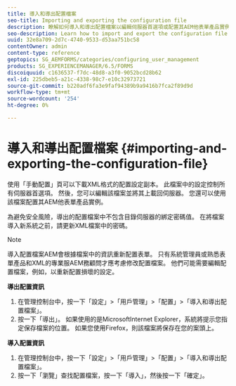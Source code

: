 ```yaml
---
title: 導入和導出配置檔案
seo-title: Importing and exporting the configuration file
description: 瞭解如何導入和導出配置檔案以編輯伺服器首選項或配置其AEM他表單產品實例。
seo-description: Learn how to import and export the configuration file in order to edit server preferences or configure another AEM forms product instance.
uuid: 32e8a709-2d7c-4740-9533-d53aa751bc58
contentOwner: admin
content-type: reference
geptopics: SG_AEMFORMS/categories/configuring_user_management
products: SG_EXPERIENCEMANAGER/6.5/FORMS
discoiquuid: c1636537-f7dc-48d8-a3f0-9052bcd28b62
exl-id: 225dbeb5-a21c-4338-98c7-e10c32973721
source-git-commit: b220adf6fa3e9faf94389b9a9416b7fca2f89d9d
workflow-type: tm+mt
source-wordcount: '254'
ht-degree: 0%

---
```


# 導入和導出配置檔案 {#importing-and-exporting-the-configuration-file}

使用「手動配置」頁可以下載XML格式的配置設定副本。 此檔案中的設定控制所有伺服器首選項。 然後，您可以編輯該檔案並將其上載回伺服器。 您還可以使用該檔案配置其AEM他表單產品實例。

為避免安全風險，導出的配置檔案中不包含目錄伺服器的綁定密碼值。 在將檔案導入新系統之前，請更新XML檔案中的密碼。

>[!NOTE]
>
>導入配置檔案AEM會根據檔案中的資訊重新配置表單。 只有系統管理員或熟悉表單產品和XML的專業服AEM務顧問才應考慮修改配置檔案。 他們可能需要編輯配置檔案，例如，以重新配置損壞的設定。

**導出配置資訊**

1. 在管理控制台中，按一下「設定」>「用戶管理」>「配置」>「導入和導出配置檔案」。
1. 按一下「導出」。 如果使用的是MicrosoftInternet Explorer，系統將提示您指定保存檔案的位置。 如果您使用Firefox，則該檔案將保存在您的案頭上。

**導入配置資訊**

1. 在管理控制台中，按一下「設定」>「用戶管理」>「配置」>「導入和導出配置檔案」。
1. 按一下「瀏覽」查找配置檔案，按一下「導入」，然後按一下「確定」。
